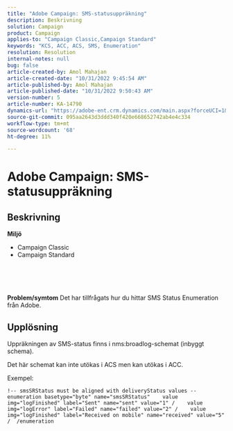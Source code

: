```yaml
---
title: "Adobe Campaign: SMS-statusuppräkning"
description: Beskrivning
solution: Campaign
product: Campaign
applies-to: "Campaign Classic,Campaign Standard"
keywords: "KCS, ACC, ACS, SMS, Enumeration"
resolution: Resolution
internal-notes: null
bug: false
article-created-by: Amol Mahajan
article-created-date: "10/31/2022 9:45:54 AM"
article-published-by: Amol Mahajan
article-published-date: "10/31/2022 9:50:43 AM"
version-number: 5
article-number: KA-14790
dynamics-url: "https://adobe-ent.crm.dynamics.com/main.aspx?forceUCI=1&pagetype=entityrecord&etn=knowledgearticle&id=6ee59aca-0059-ed11-9561-6045bd006079"
source-git-commit: 095aa2643d3ddd340f420e668652742ab4e4c334
workflow-type: tm+mt
source-wordcount: '68'
ht-degree: 11%

---
```


# Adobe Campaign: SMS-statusuppräkning

## Beskrivning

<b>Miljö</b>
- Campaign Classic
- Campaign Standard

<br><br> <br><br><b>Problem/symtom</b>
Det har tillfrågats hur du hittar SMS Status Enumeration från Adobe.


## Upplösning


Uppräkningen av SMS-status finns i nms:broadlog-schemat (inbyggt schema).

Det här schemat kan inte utökas i ACS men kan utökas i ACC.

Exempel:


```
!-- smsSRStatus must be aligned with deliveryStatus values --  enumeration basetype="byte" name="smsSRStatus"    value img="logFinished" label="Sent" name="sent" value="1" /    value img="logError" label="Failed" name="failed" value="2" /    value img="logFinished" label="Received on mobile" name="received" value="5" /  /enumeration
```



